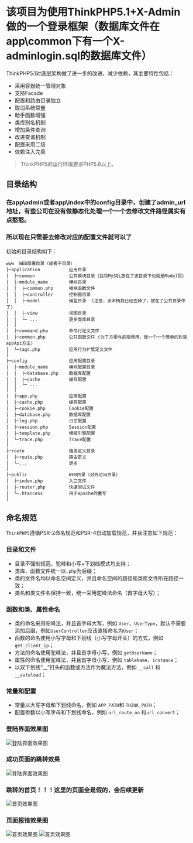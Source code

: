该项目为使用ThinkPHP5.1+X-Admin做的一个登录框架（数据库文件在app\common下有一个X-adminlogin.sql的数据库文件）
===============

ThinkPHP5.1对底层架构做了进一步的改进，减少依赖，其主要特性包括：

 + 采用容器统一管理对象
 + 支持Facade
 + 配置和路由目录独立
 + 取消系统常量
 + 助手函数增强
 + 类库别名机制
 + 增加条件查询
 + 改进查询机制
 + 配置采用二级
 + 依赖注入完善


> ThinkPHP5的运行环境要求PHP5.6以上。


## 目录结构
### 在app\admin或者app\index中的config目录中，创建了admin_url地址，有些公司在没有做静态化处理一个一个去修改文件路径属实有点憨憨。
### 所以现在只需要去修改对应的配置文件就可以了
初始的目录结构如下：

~~~
www  WEB部署目录（或者子目录）
├─application           应用目录
│  ├─common             公共模块目录（我将MySQL放在了该目录下也就是Model层）
│  ├─module_name        模块目录
│  │  ├─common.php      模块函数文件 
│  │  ├─controller      控制器目录
│  │  ├─model           模型目录  (注意，该木椅我已经去掉了，放在了公共目录中了)
│  │  ├─view            视图目录
│  │  └─ ...            更多类库目录
│  │
│  ├─command.php        命令行定义文件
│  ├─common.php         公共函数文件 (为了方便与前端调用，做一个一个简单的封装appApi方法)
│  └─tags.php           应用行为扩展定义文件
│
├─config                应用配置目录
│  ├─module_name        模块配置目录
│  │  ├─database.php    数据库配置
│  │  ├─cache           缓存配置
│  │  └─ ...            
│  │
│  ├─app.php            应用配置
│  ├─cache.php          缓存配置
│  ├─cookie.php         Cookie配置
│  ├─database.php       数据库配置
│  ├─log.php            日志配置
│  ├─session.php        Session配置
│  ├─template.php       模板引擎配置
│  └─trace.php          Trace配置
│
├─route                 路由定义目录
│  ├─route.php          路由定义
│  └─...                更多
│
├─public                WEB目录（对外访问目录）
│  ├─index.php          入口文件
│  ├─router.php         快速测试文件
│  └─.htaccess          用于apache的重写
│

~~~

## 命名规范

`ThinkPHP5`遵循PSR-2命名规范和PSR-4自动加载规范，并且注意如下规范：

### 目录和文件

*   目录不强制规范，驼峰和小写+下划线模式均支持；
*   类库、函数文件统一以`.php`为后缀；
*   类的文件名均以命名空间定义，并且命名空间的路径和类库文件所在路径一致；
*   类名和类文件名保持一致，统一采用驼峰法命名（首字母大写）；

### 函数和类、属性命名
*   类的命名采用驼峰法，并且首字母大写，例如 `User`、`UserType`，默认不需要添加后缀，例如`UserController`应该直接命名为`User`；
*   函数的命名使用小写字母和下划线（小写字母开头）的方式，例如 `get_client_ip`；
*   方法的命名使用驼峰法，并且首字母小写，例如 `getUserName`；
*   属性的命名使用驼峰法，并且首字母小写，例如 `tableName`、`instance`；
*   以双下划线“__”打头的函数或方法作为魔法方法，例如 `__call` 和 `__autoload`；

### 常量和配置
*   常量以大写字母和下划线命名，例如 `APP_PATH`和 `THINK_PATH`；
*   配置参数以小写字母和下划线命名，例如 `url_route_on` 和`url_convert`；

### 登陆界面效果图
![登陆界面效果图](https://raw.githubusercontent.com/jackzhaoyu/Login/master/image/login.png)

### 成功页面的跳转效果
![登陆界面效果图](https://raw.githubusercontent.com/jackzhaoyu/Login/master/image/Loginsuccess.png)

### 跳转的首页！！！这里的页面全是假的，会后续更新
![首页效果图](https://raw.githubusercontent.com/jackzhaoyu/Login/master/image/jiayemian.jpg)

### 页面报错效果图
![首页效果图](https://raw.githubusercontent.com/jackzhaoyu/Login/master/image/eoor.png)
![首页效果图](https://raw.githubusercontent.com/jackzhaoyu/Login/master/image/loginerror.jpg)
